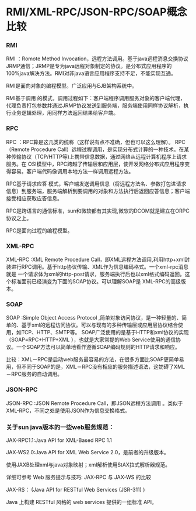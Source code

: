 RMI/XML-RPC/JSON-RPC/SOAP概念比较
=================================

### RMI

RMI ：Romote Method  Invocation，远程方法调用。基于java远程消息交换协议JRMP通信；JRMP是专为java远程对象制定的协议。是分布式应用程序的100%java解决方法。RMI对非java语言应用程序支持不足，不能实现互通。

RMI是面向对象的编程模型。广泛应用与EJB架构系统中。

RMI基于调用 的模式，调用过程如下：客户端程序调用服务对象的客户端代理，代理负责打包参数并通过JRMP协议发送到服务端，服务端使用同样协议解析，执行业务逻辑处理，用同样方法返回结果给客户端。
 
### RPC

RPC ：RPC算是这几类的统称（这样说有点不准确，但也可以这么理解）。  RPC（Remote Procedure Call）远程过程调用，是实现分布式计算的一种技术。在某种传输协议（TCP/HTTP等)上携带信息数据，通过网络从远程计算机程序上请求服务。在 OSI模型中，RPC跨越了传输层和应用层，使开发网络分布式应用程序变得容易。客户端代码像调用本地方法一样调用远程方法。

RPC基于请求应答 模式，客户端发送调用信息（将远程方法名、参数打包进请求信息）到服务端，服务端解析到要调用的对象和方法执行后返回应答信息；客户端接受相应获取应答信息。

RPC是跨语言的通信标准，sun和微软都有其实现,微软的DCOM就是建立在ORPC协议之上。

RPC是面向过程的编程模型。
 
### XML-RPC

XML-RPC :XML Remote Procedure Call，即XML远程方法调用,利用http+xml封装进行RPC调用。基于http协议传输、XML作为信息编码格式。一个xml-rpc消息就是 一个请求体为xml的http-post请求，服务端执行后也以xml格式编码返回。这个标准面前已经演变为下面的SOAP协议。可以理解SOAP是 XML-RPC的高级版本。

### SOAP

SOAP :Simple Object Access Protocol ,简单对象访问协议，是一种轻量的、简单的、基于xml的远程访问协议。可以与现有的多种传输层或应用层协议结合使用，如TCP、HTTP、SMTP等。 SOAP广泛使用的是基于HTTP和xml协议的实现（SOAP=RPC+HTTP+XML ），也就是大家常提的Web Service使用的通信协议。一个SOAP方法可以简单地看作遵循SOAP编码规则的HTTP请求和响应。

比较：XML－RPC是启动web服务最容易的方法，在很多方面比SOAP更简单易用，但不同于SOAP的是，XML－RPC没有相应的服务描述语法，这妨碍了XML－RPC服务的自动调用。

### JSON-RPC

JSON-RPC :JSON Remote Procedure Call，即JSON远程方法调用 。类似于XML-RPC，不同之处是使用JSON作为信息交换格式。

### 关于sun java版本的一些web服务规范：

JAX-RPC1.1:Java API for XML-Based RPC 1.1 

JAX-WS2.0:Java API for XML Web Service 2.0，是前者的升级版本。

使用JAXB处理xml与java对象映射；xml解析使用StAX拉式解析器规范。

详细可参考  Web 服务提示与技巧: JAX-RPC 与 JAX-WS 的比较

JAX-RS： (Java API for RESTful Web Services (JSR-311) )  

Java 上构建 RESTful 风格的 web services 提供的一组标准 API。
